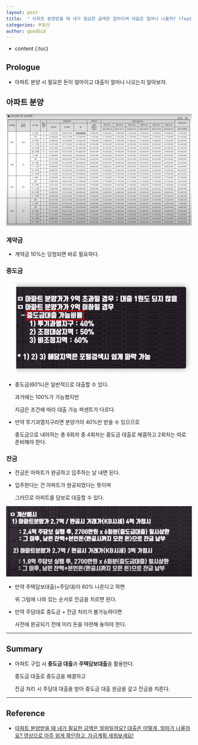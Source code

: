 ```yaml
---
layout: post
title:  " 아파트 분양받을 때 내가 필요한 금액은 얼마이며 대출은 얼마나 나올까? (feat. 중도금 대출, 주담대) "
categories: 부동산
author: goodGid
---
```

* content
{:toc}

## Prologue

* 아파트 분양 시 필요한 돈이 얼마이고 대출이 얼마나 나오는지 알아보자.

## 아파트 분양

![](/assets/img/house/House-Amount-I-need-when-buying-an-apartment_1.png)

### 계약금

* 계약금 10%는 당첨되면 바로 필요하다.

### 중도금

![](/assets/img/house/House-Amount-I-need-when-buying-an-apartment_2.png)

* 중도금(60%)은 일반적으로 대출할 수 있다.

  과거에는 100%가 가능했지만

  지금은 조건에 따라 대출 가능 퍼센트가 다르다.

* 만약 투기과열지구라면 분양가의 40%만 받을 수 있으므로

  중도금으로 내야하는 총 6회차 중 4회차는 중도금 대출로 해결하고 2회차는 따로 준비해야 한다.




### 잔금

* 잔금은 아파트가 완공하고 입주하는 날 내면 된다.

* 입주한다는 건 아파트가 완공되었다는 뜻이며

  그러므로 아파트를 담보로 대출할 수 있다.

![](/assets/img/house/House-Amount-I-need-when-buying-an-apartment_3.png)

* 만약 주택담보대출(=주담대)이 60% 나온다고 하면 

  위 그림에 나와 있는 순서로 잔금을 치르면 된다.

* 만약 주담대로 중도금 + 잔금 처리가 불가능하다면

  사전에 완공되기 전에 미리 돈을 마련해 놓아야 한다.

---

## Summary

* 아파트 구입 시 **중도금 대출**과 **주택담보대출**을 활용한다.

  중도금 대출로 중도금을 해결하고

  잔금 처리 시 주담대 대출을 받아 중도금 대출 원금을 갚고 잔금을 치른다.

---

## Reference

* [아파트 분양받을 때 내가 필요한 금액은 얼마일까요? 대출은 어떻게, 얼마가 나올까요? 영상으로 아주 쉽게 확인하고, 자금계획 세워보세요!](https://www.youtube.com/watch?v=b3tm8Soo8vY&t=1s)